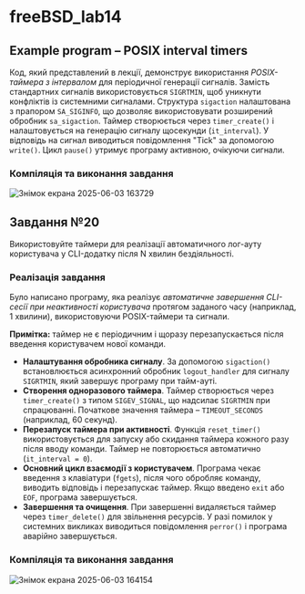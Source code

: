 # freeBSD_lab14
## Example program – POSIX interval timers
Код, який представлений в лекції, демонструє використання *POSIX-таймера з інтервалом* для періодичної генерації сигналів. Замість стандартних сигналів використовується `SIGRTMIN`, щоб уникнути конфліктів із системними сигналами. Структура `sigaction` налаштована з прапором `SA_SIGINFO`, що дозволяє використовувати розширений обробник `sa_sigaction`. Таймер створюється через `timer_create()` і налаштовується на генерацію сигналу щосекунди (`it_interval`). У відповідь на сигнал виводиться повідомлення "Tick" за допомогою `write()`. Цикл `pause()` утримує програму активною, очікуючи сигнали.
### Компіляція та виконання завдання
![Знімок екрана 2025-06-03 163729](https://github.com/user-attachments/assets/bc17dd42-4e53-432a-9043-cadd3a7fa667)

## Завдання №20
Використовуйте таймери для реалізації автоматичного лог-ауту користувача у CLI-додатку після N хвилин бездіяльності.
### Реалізація завдання
Було написано програму, яка реалізує *автоматичне завершення CLI-сесії при неактивності користувача* протягом заданого часу (наприклад, 1 хвилини), використовуючи POSIX-таймери та сигнали.

**Примітка:** таймер не є періодичним і щоразу перезапускається після введення користувачем нової команди.
+ **Налаштування обробника сигналу**. За допомогою `sigaction()` встановлюється асинхронний обробник `logout_handler` для сигналу `SIGRTMIN`, який завершує програму при тайм-ауті.
+ **Створення одноразового таймера**. Таймер створюється через `timer_create()` з типом `SIGEV_SIGNAL`, що надсилає `SIGRTMIN` при спрацюванні. Початкове значення таймера – `TIMEOUT_SECONDS` (наприклад, 60 секунд).
+ **Перезапуск таймера при активності**. Функція `reset_timer()` використовується для запуску або скидання таймера кожного разу після вводу команди. Таймер не повторюється автоматично (`it_interval = 0`).
+ **Основний цикл взаємодії з користувачем**. Програма чекає введення з клавіатури (`fgets`), після чого обробляє команду, виводить відповідь і перезапускає таймер. Якщо введено `exit` або `EOF`, програма завершується.
+ **Завершення та очищення**. При завершенні видаляється таймер через `timer_delete()` для звільнення ресурсів. У разі помилок у системних викликах виводиться повідомлення `perror()` і програма аварійно завершується.

### Компіляція та виконання завдання
![Знімок екрана 2025-06-03 164154](https://github.com/user-attachments/assets/1e3cf47a-4d05-4a14-a986-7b0450ba6a38)
